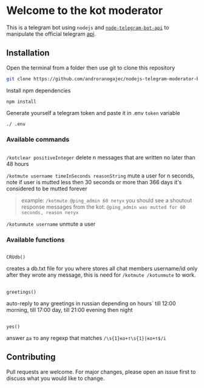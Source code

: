# Welcome to the kot moderator
This is a telegram bot using `nodejs` and [`node-telegram-bot-api`](https://github.com/yagop/node-telegram-bot-api.git) to manipulate the official telegram [api](https://core.telegram.org/api).

## Installation

Open the terminal from a folder then use git to clone this repository
```bash
git clone https://github.com/androranogajec/nodejs-telegram-moderator-bot.git
```
Install npm dependencies 
```
npm install
```
Generate yourself a telegram token and paste it in .env `token` variable
```
./ .env
```

### Available commands
##

`/kotclear positiveInteger` 
delete n messages that are written no later than 48 hours

`/kotmute username timeInSeconds reasonString`
mute a user for n seconds,
note if user is mutted less then 30 seconds or more than 366 days it's considered to be mutted forever

> example: `/kotmute @ping_admin 60 петух` you should see a shoutout response messages from the kot: `@ping_admin was mutted for 60 seconds, reason петух`

`/kotunmute username`
unmute a user
### Available functions 
##
```
CRUdb()  
```
creates a db.txt file for you where stores all chat members username/id
only after they wrote any message, this is need for `/kotmute /kotunmute` to work.
##
```
greetings()  
```
auto-reply to any greetings in russian depending on hours` till 12:00 morning, till 17:00 day, till 21:00 evening then night
##
```
yes()
```
answer `да` то any regexp that matches `/\s{1}ко+т\s{1}|ко+т$/i`
##
## Contributing
Pull requests are welcome. For major changes, please open an issue first to discuss what you would like to change.
